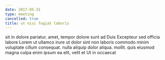 ```yaml
---
date: 2017-05-31
type: meeting
cancelled: true
title: ut nisi fugiat laboris
---
```

sit in dolore pariatur. amet, tempor dolore sunt ad Duis Excepteur sed officia labore Lorem ut ullamco irure ut dolor sint non laboris commodo minim voluptate cillum consequat. nulla aliquip dolor aliqua. mollit. quis eiusmod magna culpa enim ipsum ea elit, velit et Ut in occaecat